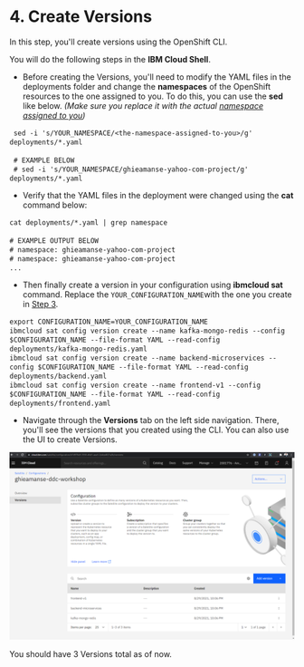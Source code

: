 # 4. Create Versions

In this step, you'll create versions using the OpenShift CLI.

You will do the following steps in the **IBM Cloud Shell**.

* Before creating the Versions, you'll need to modify the YAML files in the deployments folder and change the **namespaces** of the OpenShift resources to the one assigned to you. To do this, you can use the **sed** like below. _\(Make sure you replace it with the actual_ [_namespace assigned to you_](pre-work.md#openshift-project-namespace-assigned-to-you)_\)_

```text
 sed -i 's/YOUR_NAMESPACE/<the-namespace-assigned-to-you>/g' deployments/*.yaml
 
 # EXAMPLE BELOW
 # sed -i 's/YOUR_NAMESPACE/ghieamanse-yahoo-com-project/g' deployments/*.yaml
```

* Verify that the YAML files in the deployment were changed using the **cat** command below:

```text
cat deployments/*.yaml | grep namespace

# EXAMPLE OUTPUT BELOW
# namespace: ghieamanse-yahoo-com-project
# namespace: ghieamanse-yahoo-com-project
...
```

* Then finally create a version in your configuration using **ibmcloud sat** command. Replace the `YOUR_CONFIGURATION_NAME`with the one you create in [Step 3](4.-create-configuration.md).

```text
export CONFIGURATION_NAME=YOUR_CONFIGURATION_NAME
ibmcloud sat config version create --name kafka-mongo-redis --config $CONFIGURATION_NAME --file-format YAML --read-config deployments/kafka-mongo-redis.yaml
ibmcloud sat config version create --name backend-microservices --config $CONFIGURATION_NAME --file-format YAML --read-config deployments/backend.yaml
ibmcloud sat config version create --name frontend-v1 --config $CONFIGURATION_NAME --file-format YAML --read-config deployments/frontend.yaml
```

* Navigate through the **Versions** tab on the left side navigation. There, you'll see the versions that you created using the CLI. You can also use the UI to create Versions.

![](../.gitbook/assets/image%20%282%29.png)

You should have 3 Versions total as of now.

